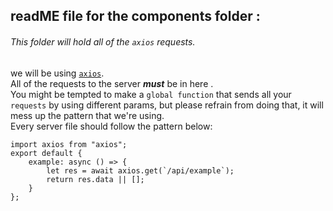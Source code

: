 ## readME file for the components folder :
###### This folder will hold all of the `axios` requests.<br>
we will be using [`axios`](https://github.com/axios/axios).<br>
All of the requests to the server **_must_** be in here .<br>
You might be tempted to make a `global function` that sends all your `requests` by using different params, but please refrain from doing that, it will mess up the pattern that we're using.<br>
Every server file should follow the pattern below:<br>
```
import axios from "axios";
export default {
    example: async () => {
        let res = await axios.get(`/api/example`);
        return res.data || [];
    }
};
```